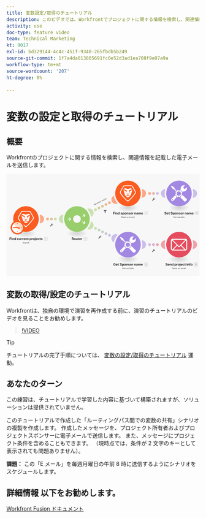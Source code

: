 ```yaml
---
title: 変数設定/取得のチュートリアル
description: このビデオでは、Workfrontでプロジェクトに関する情報を検索し、関連情報を記載した電子メールを [!DNL Adobe Workfront Fusion].
activity: use
doc-type: feature video
team: Technical Marketing
kt: 9017
exl-id: bd329144-4c4c-451f-9340-265fbdb5b249
source-git-commit: 1f7a4da813805691fc0e52d3ad1ea708f9e07a9a
workflow-type: tm+mt
source-wordcount: '207'
ht-degree: 0%

---
```


# 変数の設定と取得のチュートリアル

## 概要

Workfrontのプロジェクトに関する情報を検索し、関連情報を記載した電子メールを送信します。

![Fusion シナリオのイメージ](assets/universal-connectors-and-routing-8.png)

## 変数の取得/設定のチュートリアル

Workfrontは、独自の環境で演習を再作成する前に、演習のチュートリアルのビデオを見ることをお勧めします。

>[!VIDEO](https://video.tv.adobe.com/v/335276/?quality=12)

>[!TIP]
>
>チュートリアルの完了手順については、 [変数の設定/取得のチュートリアル](https://experienceleague.adobe.com/docs/workfront-learn/tutorials-workfront/fusion/exercises/set-get-variables.html?lang=en) 運動。

## あなたのターン

この練習は、チュートリアルで学習した内容に基づいて構築されますが、ソリューションは提供されていません。

このチュートリアルで作成した「ルーティングパス間での変数の共有」シナリオの複製を作成します。 作成したメッセージを、プロジェクト所有者およびプロジェクトスポンサーに電子メールで送信します。 また、メッセージにプロジェクト条件を含めることもできます。 （現時点では、条件が 2 文字のキーとして表示されても問題ありません）。

**課題：** この「E メール」を毎週月曜日の午前 8 時に送信するようにシナリオをスケジュールします。

## 詳細情報 以下をお勧めします。

[Workfront Fusion ドキュメント](https://experienceleague.adobe.com/docs/workfront/using/adobe-workfront-fusion/workfront-fusion-2.html?lang=en)
